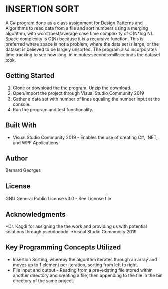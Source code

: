 # INSERTION SORT
A C# program done as a class assignment for Design Patterns and Algorithms to read data 
from a file and sort numbers using a merging algorithm, with worst/best/average case 
time complexity of O(N*log N). Space complexity is O(N) because it is a recursive function. 
This is preferred where space is not a problem, where the data set is large, 
or the dataset is believed to be largely unsorted. The program also incorporates time tracking
to see how long, in minutes:seconds:milliseconds the dataset took.


## Getting Started
1. Clone or download the the program. Unzip the download.
2. Open/import the project through Visual Studio Community 2019
3. Gather a data set with number of lines equaling the number input at the console.
4. Run the program and test functionality.

## Built With
* Visual Studio Community 2019 - Enables the use of creating C#, .NET, and WPF Applications.

## Author
Bernard Georges

## License
GNU General Public License v3.0 - See License file

## Acknowledgments
*Dr. Kagdi for assigning the the work and providing us with potential solutions through pseudocode.
*Visual Studio Community 2019

## Key Programming Concepts Utilized
* Insertion Sorting, whereby the algorithm iterates through an array
	and moves up to 1 element per iteration, sorting from left to right.
* File input and output - Reading from a pre-existing file stored within another directory
	and creating a file, then appending to the file in the bin directory of the same project.